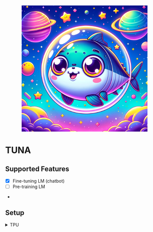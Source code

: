 <div align="center">
  <div>&nbsp;</div>
  <img src="image/tuna.webp" width="400"/> 

</div>

# TUNA

## Supported Features

- [x] Fine-tuning LM (chatbot)
- [ ] Pre-training LM
- 

## Setup
<details>
<summary>TPU</summary>
<div markdown="1">

```
# install torch, torch_xla
pip install torch~=2.2.0 torch_xla[tpu]~=2.2.0 -f https://storage.googleapis.com/libtpu-releases/index.html

# or use docker
sudo docker run -it --name tuna \
    -d --privileged \
    --net host \
    --shm-size=16G \
    -e VM_NAME="TPUv4-A" \
    -v $HOME:/workspace \
    -v /data/hf-home:/root/.cache/huggingface/ \
    -v /data/checkpoint:/data/checkpoint/ \
    us-central1-docker.pkg.dev/tpu-pytorch-releases/docker/xla:r2.5.0_3.10_tpuvm \
    /bin/bash

# us-central1-docker.pkg.dev/tpu-pytorch-releases/docker/xla:r2.2.0_3.10_tpuvm
# us-central1-docker.pkg.dev/tpu-pytorch-releases/docker/xla:r2.1.0_3.10_tpuvm
# us-central1-docker.pkg.dev/tpu-pytorch-releases/docker/xla:r2.5.0_3.10_tpuvm


```

If you see a error like a below while using conda:
```
RuntimeError: Failed to import transformers.training_args because of the following error (look up to see its traceback): 
libpython3.11.so.1.0: cannot open shared object file: No such file or director```
```
export USE_TORCH=True
export LD_LIBRARY_PATH=$HOME/miniconda/lib/
# or
export LD_LIBRARY_PATH=$HOME/miniconda/envs/?/lib
export LD_LIBRARY_PATH=$HOME/miniconda/envs/qax/lib:$LD_LIBRARY_PATH
```

</div>
</details>

```
pip install -r requirements.txt
```


# Discord Bot
```
python -m tuna.serve.flax_discord Qwen/Qwen2-7B-Instruct
```

## Evaluation

### Generations
```
python -m eval.nlgbench_gen MODEL_NAME --batch_size 4 --use_vllm --dataset ifeval,alpaca-eval,mt-bench,logickor
```

### Evaluation
```bash
# Logickor
python eval.judge_logickor -o outputs/heegyu/0713-qwen2-magpie-qarv@lr2e-5-epoch-1/logickor.json

# alpacaeval
alpaca_eval --model_outputs "outputs/$model_name/alpaca-eval.json" --annotators_config chatgpt

# ifeval
python -m eval.instruction_following_eval.evaluation_main \
    --input_response_data=outputs/$model/ifeval.json

# mt-bench
```

## VLLM for TPU

```
# from repository build
git clone https://github.com/vllm-project/vllm.git
docker build -f Dockerfile.tpu -t vllm-tpu .

# from docker hub
sudo docker run -it --name vllm \
    -d --privileged \
    --net host \
    --shm-size=16G \
    -e VM_NAME="TPUv4-A" \
    -v $HOME:/workspace \
    -v /data/hf-home:/root/.cache/huggingface/ \
    -v /data/checkpoint:/data/checkpoint/ \
    heegyu/vllm-tpu \
    /bin/bash

# from source (in TPU docker)
git clone https://github.com/vllm-project/vllm.git
cd vllm
pip install torch_xla[pallas] -f https://storage.googleapis.com/jax-releases/jax_nightly_releases.html -f https://storage.googleapis.com/jax-releases/jaxlib_nightly_releases.html
pip install -r requirements-tpu.txt
pip install setuptools-scm
VLLM_TARGET_DEVICE="tpu" python setup.py develop
cd ../

python test_vllm.py

```